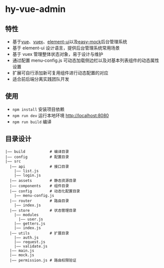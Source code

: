 # hy-vue-admin
## 特性

- 基于[vue](https://github.com/vuejs/vue)、[vuex](https://github.com/vuejs/vuex)、[element-ui](https://github.com/ElemeFE/element)以及[easy-mock](https://github.com/easy-mock/easy-mock)后台管理系统
- 基于 element-ui 设计语言，提供后台管理系统常用场景
- 基于 vuex 管理整体状态对象，易于设计与维护
- 通过配置 menu-config.js 可动态加载侧边栏以及对基本列表组件的动态属性设置
- 扩展可自行添加新可复用组件进行动态配置的对应
- 适合前后端分离实践团队开发

## 使用

- `npm install`  安装项目依赖
- `npm run dev`  运行本地环境 <http://localhost:8080>
- `npm run build` 编译

## 目录设计
```
|—— build           # 编译目录
|—— config          # 配置目录
|—— src
  |—— api           # 接口目录
    |—— list.js
    |—— login.js
  |—— assets        # 静态资源目录
  |—— components    # 组件目录
  |—— config        # 动态化配置目录
    |—— menu-config.js
  |—— router        # 路由目录
    |—— index.js
  |—— store         # 状态管理目录
    |—— modules
      |—— user.js
    |—— getters.js
    |—— index.js
  |—— utils         # 扩展目录
    |—— auth.js
    |—— request.js
    |—— validate.js
  |—— main.js
  |—— mock.js
  |—— permission.js # 路由权限验证
```